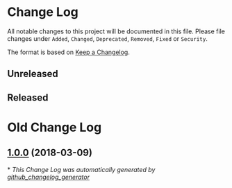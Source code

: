 # Change Log
All notable changes to this project will be documented in this file.
Please file changes under `Added`, `Changed`, `Deprecated`, `Removed`, `Fixed` or `Security`.

The format is based on [Keep a Changelog](http://keepachangelog.com/).

## Unreleased

## Released

# Old Change Log

## [1.0.0](https://github.com/kabisa/wuunder-webshopplugin-opencart-v3/tree/1.0.0) (2018-03-09)


\* *This Change Log was automatically generated by [github_changelog_generator](https://github.com/skywinder/Github-Changelog-Generator)*
